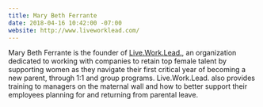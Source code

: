```yaml
---
title: Mary Beth Ferrante
date: 2018-04-16 10:42:00 -07:00
website: http://www.liveworklead.com/
---
```


Mary Beth Ferrante is the founder of [Live.Work.Lead.](https://www.instagram.com/liveworklead/), an organization dedicated to working with companies to retain top female talent by supporting women as they navigate their first critical year of becoming a new parent, through 1:1 and group programs. Live.Work.Lead. also provides training to managers on the maternal wall and how to better support their employees planning for and returning from parental leave.